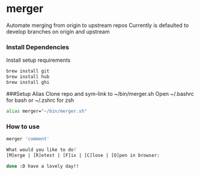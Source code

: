 # merger
Automate merging from origin to upstream repos
Currently is defaulted to develop branches on origin and upstream

### Install Dependencies
Install setup requirements

```sh
brew install git
brew install hub
brew install ghi
```
###Setup Alias
Clone repo and sym-link to ~/bin/merger.sh
Open ~/.bashrc for bash or ~/.zshrc for zsh

```sh
alias merger="~/bin/merger.sh"
```

### How to use
```sh
merger 'comment'

What would you like to do?
[M]erge | [R]etest | [F]ix | [C]lose | [O]pen in browser:

done :D have a lovely day!!
```

